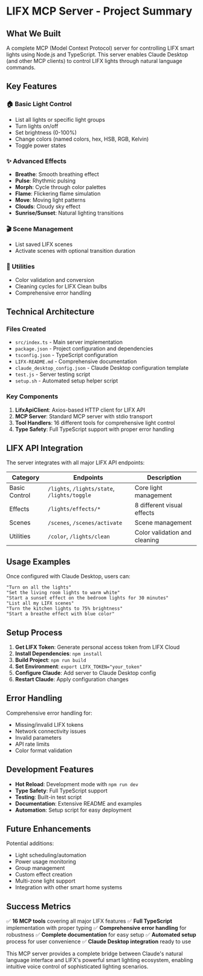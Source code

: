 # LIFX MCP Server - Project Summary

## What We Built

A complete MCP (Model Context Protocol) server for controlling LIFX smart lights using Node.js and TypeScript. This server enables Claude Desktop (and other MCP clients) to control LIFX lights through natural language commands.

## Key Features

### 🏠 Basic Light Control
- List all lights or specific light groups
- Turn lights on/off
- Set brightness (0-100%)
- Change colors (named colors, hex, HSB, RGB, Kelvin)
- Toggle power states

### ✨ Advanced Effects
- **Breathe**: Smooth breathing effect
- **Pulse**: Rhythmic pulsing
- **Morph**: Cycle through color palettes
- **Flame**: Flickering flame simulation
- **Move**: Moving light patterns
- **Clouds**: Cloudy sky effect
- **Sunrise/Sunset**: Natural lighting transitions

### 🎬 Scene Management
- List saved LIFX scenes
- Activate scenes with optional transition duration

### 🔧 Utilities
- Color validation and conversion
- Cleaning cycles for LIFX Clean bulbs
- Comprehensive error handling

## Technical Architecture

### Files Created
- `src/index.ts` - Main server implementation
- `package.json` - Project configuration and dependencies
- `tsconfig.json` - TypeScript configuration
- `LIFX-README.md` - Comprehensive documentation
- `claude_desktop_config.json` - Claude Desktop configuration template
- `test.js` - Server testing script
- `setup.sh` - Automated setup helper script

### Key Components
1. **LifxApiClient**: Axios-based HTTP client for LIFX API
2. **MCP Server**: Standard MCP server with stdio transport
3. **Tool Handlers**: 16 different tools for comprehensive light control
4. **Type Safety**: Full TypeScript support with proper error handling

## LIFX API Integration

The server integrates with all major LIFX API endpoints:

| Category | Endpoints | Description |
|----------|-----------|-------------|
| Basic Control | `/lights`, `/lights/state`, `/lights/toggle` | Core light management |
| Effects | `/lights/effects/*` | 8 different visual effects |
| Scenes | `/scenes`, `/scenes/activate` | Scene management |
| Utilities | `/color`, `/lights/clean` | Color validation and cleaning |

## Usage Examples

Once configured with Claude Desktop, users can:

```
"Turn on all the lights"
"Set the living room lights to warm white"
"Start a sunset effect on the bedroom lights for 30 minutes"
"List all my LIFX scenes"
"Turn the kitchen lights to 75% brightness"
"Start a breathe effect with blue color"
```

## Setup Process

1. **Get LIFX Token**: Generate personal access token from LIFX Cloud
2. **Install Dependencies**: `npm install`
3. **Build Project**: `npm run build`
4. **Set Environment**: `export LIFX_TOKEN="your_token"`
5. **Configure Claude**: Add server to Claude Desktop config
6. **Restart Claude**: Apply configuration changes

## Error Handling

Comprehensive error handling for:
- Missing/invalid LIFX tokens
- Network connectivity issues
- Invalid parameters
- API rate limits
- Color format validation

## Development Features

- **Hot Reload**: Development mode with `npm run dev`
- **Type Safety**: Full TypeScript support
- **Testing**: Built-in test script
- **Documentation**: Extensive README and examples
- **Automation**: Setup script for easy deployment

## Future Enhancements

Potential additions:
- Light scheduling/automation
- Power usage monitoring
- Group management
- Custom effect creation
- Multi-zone light support
- Integration with other smart home systems

## Success Metrics

✅ **16 MCP tools** covering all major LIFX features
✅ **Full TypeScript** implementation with proper typing
✅ **Comprehensive error handling** for robustness
✅ **Complete documentation** for easy setup
✅ **Automated setup** process for user convenience
✅ **Claude Desktop integration** ready to use

This MCP server provides a complete bridge between Claude's natural language interface and LIFX's powerful smart lighting ecosystem, enabling intuitive voice control of sophisticated lighting scenarios.
